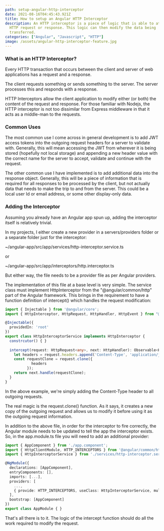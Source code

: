 ```yaml
---
path: setup-angular-http-interceptor
date: 2021-08-16T04:45:43.921Z
title: How to setup an Angular HTTP Interceptor
description: An HTTP interceptor is a piece of logic that is able to attach to a
  HTTP request or response. This logic can then modify the data being
  transferred.
categories: ["Angular", "Javascript", "HTTP"]
image: /assets/angular-http-interceptor-feature.jpg
---
```

### What is an HTTP Interceptor?

Every HTTP transaction that occurs between the client and server of web applications has a request and a response.

The client requests something or sends something to the server. The server processes this and responds with a response.

HTTP Interceptors allow the client application to modify either (or both) the content of the request and response. For those familiar with Nodejs, the HTTP interceptor is not too dissimilar from Express middleware in that it acts as a middle-man to the requests.

### Common Uses

The most common use I come across in general development is to add JWT access tokens into the outgoing request headers for a server to validate with. Generally, this will mean accessing the JWT from wherever it is being stored (hopefully not local storage) and appending a new header value with the correct name for the server to accept, validate and continue with the request.

The other common use I have implemented is to add additional data into the response object. Generally, this will be a piece of information that is required for all responses to be processed by the client, but not actually data that needs to make the trip to and from the server. This could be a local user Id or email address, or some other display-only data.

### Adding the Interceptor

Assuming you already have an Angular app spun up, adding the interceptor itself is relatively trivial.

In my projects, I either create a new provider in a servers/providers folder or a separate folder just for the interceptor:

~/angular-app/src/app/services/http-interceptor.service.ts

or

~/angular-app/src/app/interceptors/http.interceptor.ts

But either way, the file needs to be a provider file as per Angular providers.

The implementation of this file at a base level is very simple. The service class must implement HttpInterceptor from the "@angular/common/http" part of the Angular framework. This brings in the requirement to have a function definition of intercept() which handles the request modification:

```typescript
import { Injectable } from '@angular/core';
import { HttpInterceptor, HttpRequest, HttpHandler, HttpEvent } from "@angular/common/http";

@Injectable({
  providedIn: 'root'
})
export class HttpInterceptorService implements HttpInterceptor {
  constrcutor() { }
  
  intercept(request: HttpRequest<any>, next: HttpHandler): Observable<HttpEvent<any>> { 
    let headers = request.headers.append('Content-Type', 'application/json');
    const requestClone = request.clone({
            headers
          });
    return next.handle(requestClone);
  }
}
```

In the above example, we're simply adding the Content-Type header to all outgoing requests.

The real magic is the request.clone() function. As it says, it creates a new copy of the outgoing request and allows us to modify it before using it as the outgoing request information.

In addition to the above file, in order for the interceptor to fire correctly, the Angular module needs to be updated to tell the app the interceptor exists. So, in the app.module.ts file you will need to add an additional provider:

```typescript
import { AppComponent } from './app.component';
import { HttpClientModule, HTTP_INTERCEPTORS } from '@angular/common/http';
import { HttpInterceptorService } from './services/http-interceptor.service';

@NgModule({
  declarations: [AppComponent],
  entryComponents: [],
  imports: [...],
  providers: [
    ...,
    { provide: HTTP_INTERCEPTORS, useClass: HttpInterceptorService, multi: true }
  ],
  bootstrap: [AppComponent]
})
export class AppModule { }
```

That's all there is to it. The logic of the intercept function should do all the work required to modify the request.